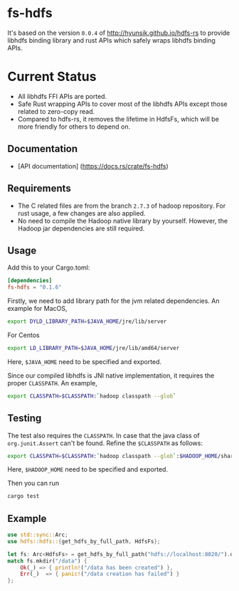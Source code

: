 # fs-hdfs

It's based on the version ``0.0.4`` of http://hyunsik.github.io/hdfs-rs to provide libhdfs binding library and rust APIs which safely wraps libhdfs binding APIs.

# Current Status
* All libhdfs FFI APIs are ported.
* Safe Rust wrapping APIs to cover most of the libhdfs APIs except those related to zero-copy read.
* Compared to hdfs-rs, it removes the lifetime in HdfsFs, which will be more friendly for others to depend on.

## Documentation
* [API documentation] (https://docs.rs/crate/fs-hdfs)

## Requirements
* The C related files are from the branch ``2.7.3`` of hadoop repository. For rust usage, a few changes are also applied.
* No need to compile the Hadoop native library by yourself. However, the Hadoop jar dependencies are still required.

## Usage
Add this to your Cargo.toml:

```toml
[dependencies]
fs-hdfs = "0.1.6"
```

Firstly, we need to add library path for the jvm related dependencies. An example for MacOS,

```sh
export DYLD_LIBRARY_PATH=$JAVA_HOME/jre/lib/server
```
For Centos
```sh
export LD_LIBRARY_PATH=$JAVA_HOME/jre/lib/amd64/server
```

Here, ``$JAVA_HOME`` need to be specified and exported.

Since our compiled libhdfs is JNI native implementation, it requires the proper ``CLASSPATH``. An example,

```sh
export CLASSPATH=$CLASSPATH:`hadoop classpath --glob`
```

## Testing
The test also requires the ``CLASSPATH``. In case that the java class of ``org.junit.Assert`` can't be found. Refine the ``$CLASSPATH`` as follows:

```sh
export CLASSPATH=$CLASSPATH:`hadoop classpath --glob`:$HADOOP_HOME/share/hadoop/tools/lib/*
```

Here, ``$HADOOP_HOME`` need to be specified and exported.

Then you can run

```bash
cargo test
```

## Example

```rust
use std::sync::Arc;
use hdfs::hdfs::{get_hdfs_by_full_path, HdfsFs};

let fs: Arc<HdfsFs> = get_hdfs_by_full_path("hdfs://localhost:8020/").ok().unwrap();
match fs.mkdir("/data") {
    Ok(_) => { println!("/data has been created") },
    Err(_)  => { panic!("/data creation has failed") }
};
```